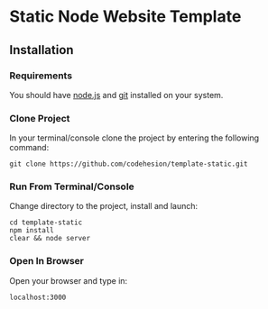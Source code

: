 # Static Node Website Template
## Installation

### Requirements
You should have [node.js](https://nodejs.org) and [git](https://git-scm.com/) installed on your system.


### Clone Project
In your terminal/console clone the project by entering the following command:
```
git clone https://github.com/codehesion/template-static.git
```


### Run From Terminal/Console
Change directory to the project, install and launch:
```
cd template-static
npm install
clear && node server
```

### Open In Browser
Open your browser and type in:
```
localhost:3000
```



